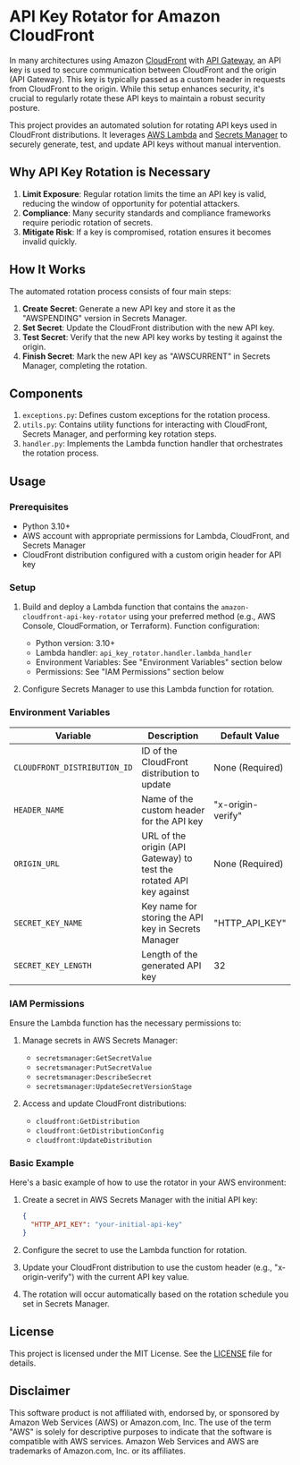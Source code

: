 # API Key Rotator for Amazon CloudFront

In many architectures using Amazon [CloudFront](https://aws.amazon.com/cloudfront/) with [API Gateway](https://aws.amazon.com/api-gateway/), an API key is used to secure communication between CloudFront and the origin (API Gateway). This key is typically passed as a custom header in requests from CloudFront to the origin. While this setup enhances security, it's crucial to regularly rotate these API keys to maintain a robust security posture.

This project provides an automated solution for rotating API keys used in CloudFront distributions. It leverages [AWS Lambda](https://aws.amazon.com/lambda/) and [Secrets Manager](https://aws.amazon.com/secrets-manager/) to securely generate, test, and update API keys without manual intervention.

## Why API Key Rotation is Necessary

1. **Limit Exposure**: Regular rotation limits the time an API key is valid, reducing the window of opportunity for potential attackers.
2. **Compliance**: Many security standards and compliance frameworks require periodic rotation of secrets.
3. **Mitigate Risk**: If a key is compromised, rotation ensures it becomes invalid quickly.

## How It Works

The automated rotation process consists of four main steps:

1. **Create Secret**: Generate a new API key and store it as the "AWSPENDING" version in Secrets Manager.
2. **Set Secret**: Update the CloudFront distribution with the new API key.
3. **Test Secret**: Verify that the new API key works by testing it against the origin.
4. **Finish Secret**: Mark the new API key as "AWSCURRENT" in Secrets Manager, completing the rotation.

## Components

1. `exceptions.py`: Defines custom exceptions for the rotation process.
2. `utils.py`: Contains utility functions for interacting with CloudFront, Secrets Manager, and performing key rotation steps.
3. `handler.py`: Implements the Lambda function handler that orchestrates the rotation process.

## Usage

### Prerequisites

- Python 3.10+
- AWS account with appropriate permissions for Lambda, CloudFront, and Secrets Manager
- CloudFront distribution configured with a custom origin header for API key

### Setup

1. Build and deploy a Lambda function that contains the `amazon-cloudfront-api-key-rotator` using your preferred method (e.g., AWS Console, CloudFormation, or Terraform). Function configuration:
    - Python version: 3.10+
    - Lambda handler: `api_key_rotator.handler.lambda_handler`
    - Environment Variables: See "Environment Variables" section below
    - Permissions: See "IAM Permissions" section below

2. Configure Secrets Manager to use this Lambda function for rotation.

### Environment Variables

| Variable | Description | Default Value |
|----------|-------------|---------------|
| `CLOUDFRONT_DISTRIBUTION_ID` | ID of the CloudFront distribution to update | None (Required) |
| `HEADER_NAME` | Name of the custom header for the API key | "x-origin-verify" |
| `ORIGIN_URL` | URL of the origin (API Gateway) to test the rotated API key against | None (Required) |
| `SECRET_KEY_NAME` | Key name for storing the API key in Secrets Manager | "HTTP_API_KEY" |
| `SECRET_KEY_LENGTH` | Length of the generated API key | 32 |

### IAM Permissions

Ensure the Lambda function has the necessary permissions to:

1. Manage secrets in AWS Secrets Manager:
    - `secretsmanager:GetSecretValue`
    - `secretsmanager:PutSecretValue`
    - `secretsmanager:DescribeSecret`
    - `secretsmanager:UpdateSecretVersionStage`

2. Access and update CloudFront distributions:
    - `cloudfront:GetDistribution`
    - `cloudfront:GetDistributionConfig`
    - `cloudfront:UpdateDistribution`

### Basic Example

Here's a basic example of how to use the rotator in your AWS environment:

1. Create a secret in AWS Secrets Manager with the initial API key:

   ```json
   {
     "HTTP_API_KEY": "your-initial-api-key"
   }
   ```

2. Configure the secret to use the Lambda function for rotation.

3. Update your CloudFront distribution to use the custom header (e.g., "x-origin-verify") with the current API key value.

4. The rotation will occur automatically based on the rotation schedule you set in Secrets Manager.

## License

This project is licensed under the MIT License. See the [LICENSE](LICENSE) file for details.

## Disclaimer

This software product is not affiliated with, endorsed by, or sponsored by Amazon Web Services (AWS) or Amazon.com, Inc. The use of the term "AWS" is solely for descriptive purposes to indicate that the software is compatible with AWS services. Amazon Web Services and AWS are trademarks of Amazon.com, Inc. or its affiliates.